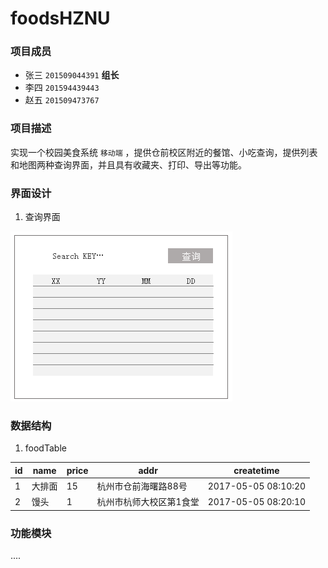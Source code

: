 # foodsHZNU

### 项目成员

- 张三 `201509044391` **组长**
- 李四 `201594439443`
- 赵五 `201509473767`

### 项目描述

实现一个校园美食系统 `移动端` ，提供仓前校区附近的餐馆、小吃查询，提供列表和地图两种查询界面，并且具有收藏夹、打印、导出等功能。

### 界面设计
1. 查询界面

![food.png](food.png)


### 数据结构
1. foodTable

| id | name   | price | addr                    | createtime          |
|----|--------|-------|-------------------------|---------------------|
| 1  | 大排面 | 15    | 杭州市仓前海曙路88号    | 2017-05-05 08:10:20 |
| 2  | 馒头   | 1     | 杭州市杭师大校区第1食堂 | 2017-05-05 08:20:10 |


### 功能模块
....



